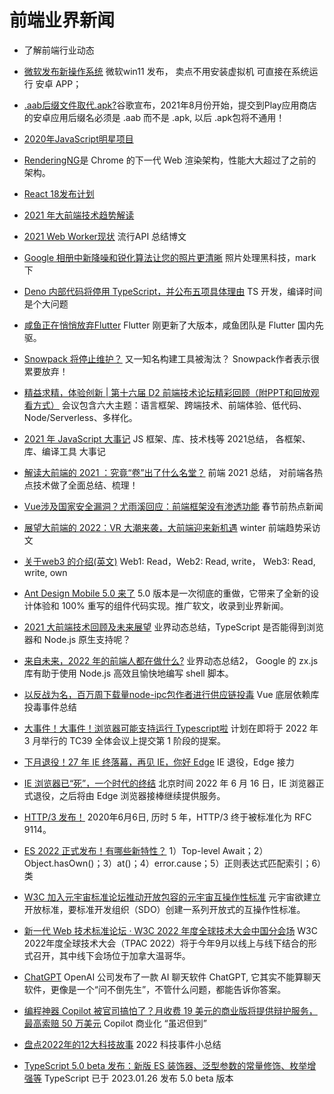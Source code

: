 # 前端业界新闻 
* 了解前端行业动态

* [微软发布新操作系统](https://www.theverge.com/2021/6/24/22548428/microsoft-windows-11-android-apps-support-amazon-store) 微软win11 发布， 卖点不用安装虚拟机 可直接在系统运行 安卓 APP；
* [.aab后缀文件取代.apk?](https://arstechnica.com/gadgets/2021/07/google-play-dumps-apks-for-the-more-google-controlled-android-app-bundle/)谷歌宣布，2021年8月份开始，提交到Play应用商店的安卓应用后缀名必须是 .aab 而不是 .apk, 以后 .apk包将不通用！
* [2020年JavaScript明星项目](https://risingstars.js.org/2020/zh)
* [RenderingNG](https://developer.chrome.com/blog/renderingng/)是 Chrome 的下一代 Web 渲染架构，性能大大超过了之前的架构。
* [React 18发布计划](https://zh-hans.reactjs.org/blog/2021/06/08/the-plan-for-react-18.html)
* [2021 年大前端技术趋势解读](https://www.infoq.cn/article/dT002EZ7BiXGtMeU49qo)
* [2021 Web Worker现状](https://zhuanlan.zhihu.com/p/393428948) 流行API 总结博文
* [Google 相册中新降噪和锐化算法让您的照片更清晰](https://mp.weixin.qq.com/s/0ppzlUXIaTGG0QQnAJfvmg) 照片处理黑科技，mark下
* [Deno 内部代码将停用 TypeScript，并公布五项具体理由](https://www.infoq.cn/article/u72qtztgazttfazzihbz) TS 开发，编译时间是个大问题
* [咸鱼正在悄悄放弃Flutter](https://juejin.cn/post/6955304605190357005) Flutter 刚更新了大版本，咸鱼团队是 Flutter 国内先驱。
* [Snowpack 将停止维护？](https://juejin.cn/post/7010922819143860261?utm_source=gold_browser_extension) 又一知名构建工具被淘汰？ Snowpack作者表示很累要放弃！
* [精益求精，体验创新 | 第十六届 D2 前端技术论坛精彩回顾（附PPT和回放观看方式）](https://mp.weixin.qq.com/s/BQgPuxTdZi06eIpiL93hSQ) 会议包含六大主题：语言框架、跨端技术、前端体验、低代码、Node/Serverless、多样化。
* [2021 年 JavaScript 大事记](https://mp.weixin.qq.com/s/-BzlW2FWF6YouWn64dOATQ) JS 框架、库、技术栈等 2021总结， 各框架、库、编译工具 大事记
* [解读大前端的 2021 ：究竟“卷”出了什么名堂？](https://mp.weixin.qq.com/s/qIFi2HQL2QiDab_u0sbEjg) 前端 2021 总结， 对前端各热点技术做了全面总结、梳理！
* [Vue涉及国家安全漏洞？尤雨溪回应：前端框架没有渗透功能](https://mp.weixin.qq.com/s/IBrNvOSXWNGZtvcF4f7F_g) 春节前热点新闻
* [展望大前端的 2022：VR 大潮来袭，大前端迎来新机遇](https://www.infoq.cn/article/k1Qpf3FaxNHdb7yqQptg) winter 前端趋势采访文
* [关于web3 的介绍(英文)](https://www.odysseydao.com/articles/what-is-web3) Web1: Read，Web2: Read, write， Web3: Read, write, own
* [Ant Design Mobile 5.0 来了](https://mp.weixin.qq.com/s/cvsxRtps2wi1pgVRzGF2NA) 5.0 版本是一次彻底的重做，它带来了全新的设计体验和 100% 重写的组件代码实现。推广软文，收录到业界新闻。
* [2021 大前端技术回顾及未来展望](https://mp.weixin.qq.com/s/HfZDrrqDNUVpnU-aegKxcg) 业界动态总结，TypeScript 是否能得到浏览器和 Node.js 原生支持呢？
* [来自未来，2022 年的前端人都在做什么?](https://mp.weixin.qq.com/s/triP_hXILSWq37DIGz4VNg) 业界动态总结2， Google 的 zx.js 库有助于使用 Node.js 高效且愉快地编写 shell 脚本。
* [以反战为名，百万周下载量node-ipc包作者进行供应链投毒](https://mp.weixin.qq.com/s/6gbuBytsehzaMYwx-PxJ9w) Vue 底层依赖库投毒事件总结
* [大事件！大事件！浏览器可能支持运行 Typescript啦](https://juejin.cn/post/7073808372239335455) 计划在即将于 2022 年 3 月举行的 TC39 全体会议上提交第 1 阶段的提案。
* [下月退役！27 年 IE 终落幕，再见 IE，你好 Edge](https://www.infoq.cn/news/BNMm3Yom5HqYmG4iTEVc) IE 退役，Edge 接力
* [IE 浏览器已“死”，一个时代的终结](https://mp.weixin.qq.com/s/pmd22EIxa7EwzQUw-Zg4jw) 北京时间 2022 年 6 月 16 日，IE 浏览器正式退役，之后将由 Edge 浏览器接棒继续提供服务。
* [HTTP/3 发布！](https://mp.weixin.qq.com/s/40YBEWZBaHakDuRuh27fMg) 2020年6月6日, 历时 5 年，HTTP/3 终于被标准化为 RFC 9114。
* [ES 2022 正式发布！有哪些新特性？](https://mp.weixin.qq.com/s/83SxYXpxCilGypJUGKG9qw) 1）Top-level Await；2）Object.hasOwn()；3）at()；4）error.cause；5）正则表达式匹配索引；6）类
* [W3C 加入元宇宙标准论坛推动开放包容的元宇宙互操作性标准](https://mp.weixin.qq.com/s/hyn-zQvzZcce1qmteiNkQw) 元宇宙欲建立开放标准，要标准开发组织（SDO）创建一系列开放式的互操作性标准。
* [新一代 Web 技术标准论坛 · W3C 2022 年度全球技术大会中国分会场](https://mp.weixin.qq.com/s/Tx9_eW9FfddMROYAZwYlQA) W3C 2022年度全球技术大会（TPAC 2022）将于今年9月以线上与线下结合的形式召开，其中线下会场位于加拿大温哥华。
* [ChatGPT](https://baijiahao.baidu.com/s?id=1751612028161285132&wfr=spider&for=pc) OpenAI 公司发布了一款 AI 聊天软件 ChatGPT, 它其实不能算聊天软件，更像是一个“问不倒先生”，不管什么问题，都能告诉你答案。
* [编程神器 Copilot 被官司搞怕了？月收费 19 美元的商业版将提供辩护服务，最高索赔 50 万美元](https://mp.weixin.qq.com/s/ijPOyNeqzz7A9ZuUMJL9qg) Copilot 商业化 “虽迟但到”
* [盘点2022年的12大科技故事](https://mp.weixin.qq.com/s?__biz=MjM5ODI5Njc2MA==&mid=2655891891&idx=2&sn=9e6ba0bd0e0bf4eea3587c5319f204d6&chksm=bd75fc648a027572d525c77c0fdcbeb21338167bbaff5cc3dbc31d7ee0c6d2ad67a7af5acc86&scene=178&cur_album_id=2386311246146158592#rd) 2022 科技事件小总结
* [TypeScript 5.0 beta 发布：新版 ES 装饰器、泛型参数的常量修饰、枚举增强等](https://mp.weixin.qq.com/s?__biz=Mzg4NDc0ODIwMA==&mid=2247483974&idx=1&sn=617c9b83ba36e385613cf2e65559c09e&chksm=cfb23881f8c5b197c9971fdae74c841cb17a58a3197fa56df310d01b48c4fe038f41402ad4e8&token=938942970&lang=zh_CN#rd) TypeScript 已于 2023.01.26 发布 5.0 beta 版本